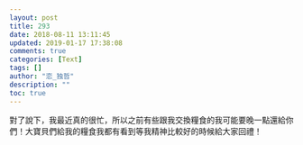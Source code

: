 ```yaml
---
layout: post
title: 293
date: 2018-08-11 13:11:45
updated: 2019-01-17 17:38:08
comments: true
categories: [Text]
tags: []
author: "恋_独哲"
description: ""
toc: true
---
```


<p dir="ltr"  >對了說下，我最近真的很忙，所以之前有些跟我交換糧食的我可能要晚一點還給你們！大寶貝們給我的糧食我都有看到等我精神比較好的時候給大家回禮！</p>